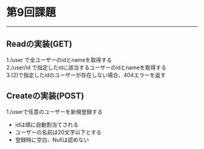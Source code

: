 # 第9回課題

***

## Readの実装(GET)

1./user で全ユーザーのidとnameを取得する  
2./user/id で指定したidに該当するユーザーのidとnameを取得する  
3.(2)で指定したidのユーザーが存在しない場合、404エラーを返す

## Createの実装(POST)

1./userで任意のユーザーを新規登録する

* idは順に自動割当てされる
* ユーザーの名前は20文字以下とする
* 登録時に空白、Nullは認めない
